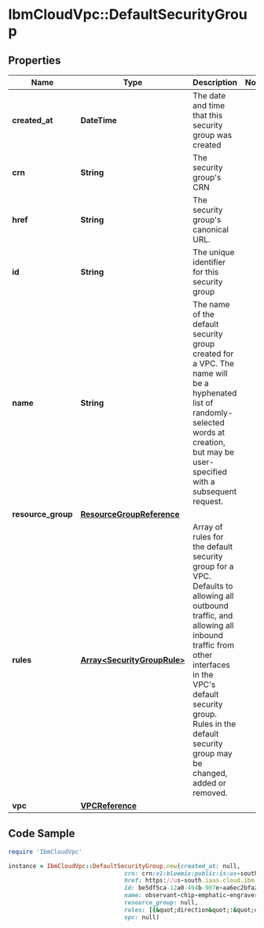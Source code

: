 # IbmCloudVpc::DefaultSecurityGroup

## Properties

Name | Type | Description | Notes
------------ | ------------- | ------------- | -------------
**created_at** | **DateTime** | The date and time that this security group was created | 
**crn** | **String** | The security group&#39;s CRN | 
**href** | **String** | The security group&#39;s canonical URL. | 
**id** | **String** | The unique identifier for this security group | 
**name** | **String** | The name of the default security group created for a VPC. The name will be a hyphenated list of randomly-selected words at creation, but may be user-specified with a subsequent request. | 
**resource_group** | [**ResourceGroupReference**](ResourceGroupReference.md) |  | 
**rules** | [**Array&lt;SecurityGroupRule&gt;**](SecurityGroupRule.md) | Array of rules for the default security group for a VPC. Defaults to allowing all outbound traffic, and allowing all inbound traffic from other interfaces in the VPC&#39;s default security group. Rules in the default security group may be changed, added or removed. | 
**vpc** | [**VPCReference**](VPCReference.md) |  | 

## Code Sample

```ruby
require 'IbmCloudVpc'

instance = IbmCloudVpc::DefaultSecurityGroup.new(created_at: null,
                                 crn: crn:v1:bluemix:public:is:us-south:a/123456::security-group:be5df5ca-12a0-494b-907e-aa6ec2bfa271,
                                 href: https://us-south.iaas.cloud.ibm.com/v1/security_groups/be5df5ca-12a0-494b-907e-aa6ec2bfa271,
                                 id: be5df5ca-12a0-494b-907e-aa6ec2bfa271,
                                 name: observant-chip-emphatic-engraver,
                                 resource_group: null,
                                 rules: [{&quot;direction&quot;:&quot;outbound&quot;,&quot;id&quot;:&quot;2ca703ed-3c1a-4873-aabe-ce730d279b72&quot;,&quot;ip_version&quot;:&quot;ipv4&quot;,&quot;protocol&quot;:&quot;all&quot;},{&quot;direction&quot;:&quot;inbound&quot;,&quot;id&quot;:&quot;57463014-5ef7-48ae-8b23-506a812190c8&quot;,&quot;ip_version&quot;:&quot;ipv4&quot;,&quot;protocol&quot;:&quot;all&quot;,&quot;remote&quot;:{&quot;id&quot;:&quot;be5df5ca-12a0-494b-907e-aa6ec2bfa271&quot;,&quot;name&quot;:&quot;observant-chip-emphatic-engraver&quot;}}],
                                 vpc: null)
```



